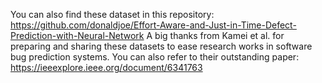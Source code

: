 You can also find these dataset in this repository: https://github.com/donaldjoe/Effort-Aware-and-Just-in-Time-Defect-Prediction-with-Neural-Network
A big thanks from Kamei et al. for preparing and sharing these datasets to ease research works in software bug prediction systems. 
You can also refer to their outstanding paper: https://ieeexplore.ieee.org/document/6341763
